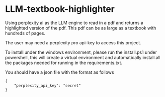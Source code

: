 # LLM-textbook-highlighter

Using perplexity ai as the LLM engine to read in a pdf and returns a highlighted version of the pdf. This pdf can be as large as a textbook with hundreds of pages.

The user may need a perplexity pro api-key to access this project.

To install under the windows environment, please run the install.ps1 under powershell, this will create a virtual environment and automatically install all the packages needed for running in the requirements.txt.

You should have a json file with the format as follows
```
{
    "perplexity_api_key": "secret"
}
```
